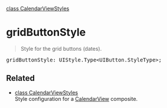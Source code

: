 [class CalendarViewStyles](CalendarViewStyles.md)

# gridButtonStyle

> Style for the grid buttons (dates).

<pre class="docgen_signature">gridButtonStyle: UIStyle.Type&lt;UIButton.StyleType&gt;;</pre>

## Related

- [<!--{ref:class}-->class CalendarViewStyles](CalendarViewStyles.md) \
    Style configuration for a [CalendarView](CalendarView.md) composite.

